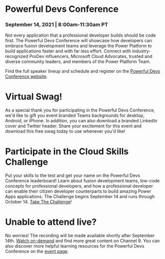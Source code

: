 # Powerful Devs Conference 
### September 14, 2021 | 8:00am-11:30am PT

Not every application that a professional developer builds should be code first. The Powerful Devs Conference will showcase how developers can embrace fusion development teams and leverage the Power Platform to build applications faster and with far less effort. Connect with industry-recognized ProDev influencers, Microsoft Cloud Advocates, trusted and diverse community leaders, and members of the Power Platform Team.

Find the full speaker lineup and schedule and register on the [Powerful Devs Conference website](https://aka.ms/PowerfulDevsConf21).

# Virtual Swag!

As a special thank you for participating in the Powerful Devs Conference, we'd like to gift you event branded Teams backgrounds for desktop, Android, or iPhone. In addition, you can also download a branded LinkedIn cover and Twitter header. Share your excitement for this event and download this free swag today to use whenever you'd like!


# Participate in the Cloud Skills Challenge

Put your skills to the test and get your name on the Powerful Devs Conference leaderboard! Learn about fusion development teams, low-code concepts for professional developers, and how a professional developer can enable their citizen developer counterparts to build amazing Power Apps applications. The Challenge begins September 14 and runs through October 14.
[Take The Challenge](https://aka.ms/PowerfulDevs21CSC)!

# Unable to attend live?

No worries! The recording will be made available shortly after September 14th. [Watch on-demand](https://aka.ms/PowerfulDevsConf21OnDemand) and find more great content on Channel 9. You can also discover more helpful learning resources for the Powerful Devs Conference on the [event page](https://aka.ms/PowerfulDevsConf21).
